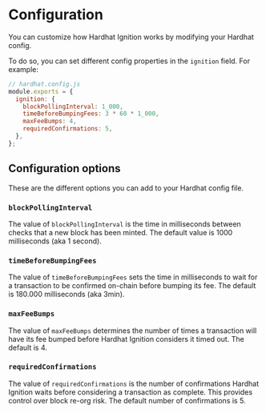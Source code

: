 # Configuration

You can customize how Hardhat Ignition works by modifying your Hardhat config.

To do so, you can set different config properties in the `ignition` field. For example:

```js
// hardhat.config.js
module.exports = {
  ignition: {
    blockPollingInterval: 1_000,
    timeBeforeBumpingFees: 3 * 60 * 1_000,
    maxFeeBumps: 4,
    requiredConfirmations: 5,
  },
};
```

## Configuration options

These are the different options you can add to your Hardhat config file.

### `blockPollingInterval`

The value of `blockPollingInterval` is the time in milliseconds between checks that a new block has been minted. The default value is 1000 milliseconds (aka 1 second).

### `timeBeforeBumpingFees`

The value of `timeBeforeBumpingFees` sets the time in milliseconds to wait for a transaction to be confirmed on-chain before bumping its fee. The default is 180.000 milliseconds (aka 3min).

### `maxFeeBumps`

The value of `maxFeeBumps` determines the number of times a transaction will have its fee bumped before Hardhat Ignition considers it timed out. The default is 4.

### `requiredConfirmations`

The value of `requiredConfirmations` is the number of confirmations Hardhat Ignition waits before considering a transaction as complete. This provides control over block re-org risk. The default number of confirmations is 5.

